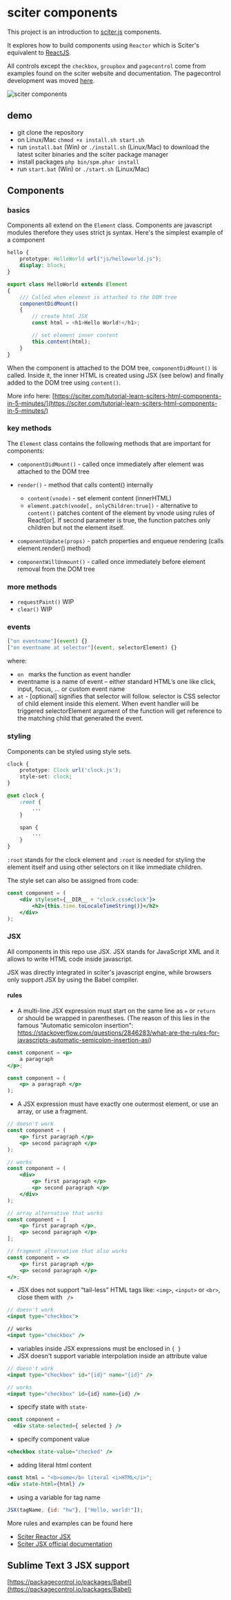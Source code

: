 # sciter components

This project is an introduction to [sciter.js](https://sciter.com/) components.

It explores how to build components using `Reactor` which is Sciter's equivalent to [ReactJS](https://reactjs.org/).

All controls except the `checkbox`, `groupbox` and `pagecontrol` come from examples found on the sciter website and documentation. The pagecontrol development was moved [here](https://github.com/8ctopus/sciter-pagecontrol).

![sciter components](screenshot.png)

## demo

- git clone the repository
- on Linux/Mac `chmod +x install.sh start.sh`
- run `install.bat` (Win) or `./install.sh` (Linux/Mac) to download the latest sciter binaries and the sciter package manager
- install packages `php bin/spm.phar install`
- run `start.bat` (Win) or `./start.sh` (Linux/Mac)

## Components

### basics

Components all extend on the `Element` class. Components are javascript modules therefore they uses strict js syntax.
Here's the simplest example of a component

```css
hello {
    prototype: HelloWorld url("js/helloworld.js");
    display: block;
}
```

```js
export class HelloWorld extends Element
{
    /// Called when element is attached to the DOM tree
    componentDidMount()
    {
        // create html JSX
        const html = <h1>Hello World!</h1>;

        // set element inner content
        this.content(html);
    }
}
```

When the component is attached to the DOM tree, `componentDidMount()` is called. Inside it, the inner HTML is created using JSX (see below) and finally added to the DOM tree using `content()`.

More info here: [https://sciter.com/tutorial-learn-sciters-html-components-in-5-minutes/](https://sciter.com/tutorial-learn-sciters-html-components-in-5-minutes/)

### key methods

The `Element` class contains the following methods that are important for components:

- `componentDidMount()` - called once immediately after element was attached to the DOM tree

- `render()` - method that calls content() internally
  - `content(vnode)` - set element content (innerHTML)
  - `element.patch(vnode[, onlyChildren:true])` - alternative to `content()` patches content of the element by vnode using rules of React[or]. If second parameter is true, the function patches only children but not the element itself.

- `componentUpdate(props)` - patch properties and enqueue rendering (calls element.render() method)

- `componentWillUnmount()` - called once immediately before element removal from the DOM tree

### more methods

- `requestPaint()` WIP
- `clear()` WIP

### events

```jsx
["on eventname"](event) {}
["on eventname at selector"](event, selectorElement) {}
```

where:

- `on ` marks the function as event handler
- eventname is a name of event – either standard HTML’s one like click, input, focus, … or custom event name
- ` at ` - [optional] signifies that selector will follow. selector is CSS selector of child element inside this element. When event handler will be triggered selectorElement argument of the function will get reference to the matching child that generated the event.

### styling

Components can be styled using style sets.

```css
clock {
    prototype: Clock url('clock.js');
    style-set: clock;
}

@set clock {
    :root {
        ...
    }

    span {
        ...
    }
}
```

`:root` stands for the clock element and `:root` is needed for styling the element itself and using other selectors on it like immediate children.

The style set can also be assigned from code:

```jsx
const component = (
    <div styleset={__DIR__ + "clock.css#clock"}>
        <h2>{this.time.toLocaleTimeString()}</h2>
    </div>
);
```

### JSX

All components in this repo use JSX. JSX stands for JavaScript XML and it allows to write HTML code inside javascript.

JSX was directly integrated in sciter's javascript engine, while browsers only support JSX by using the Babel compiler.

#### rules

- A multi-line JSX expression must start on the same line as `=` or `return ` or should be wrapped in parentheses. (The reason of this lies in the famous "Automatic semicolon insertion": https://stackoverflow.com/questions/2846283/what-are-the-rules-for-javascripts-automatic-semicolon-insertion-asi)

```jsx
const component = <p>
    a paragraph
</p>;
```

```jsx
const component = (
    <p> a paragraph </p>
);
```

- A JSX expression must have exactly one outermost element, or use an array, or use a fragment.

```jsx
// doesn't work
const component = (
    <p> first paragraph </p>
    <p> second paragraph </p>
);

// works
const component = (
    <div>
        <p> first paragraph </p>
        <p> second paragraph </p>
    </div>
);

// array alternative that works
const component = [
    <p> first paragraph </p>,
    <p> second paragraph </p>
];

// fragment alternative that also works
const component = <>
    <p> first paragraph </p>
    <p> second paragraph </p>
</>;
```

- JSX does not support “tail-less” HTML tags like: `<img>`, `<input>` or `<br>`, close them with ` />`

```jsx
// doesn't work
<input type="checkbox">

// works
<input type="checkbox" />
```

- variables inside JSX expressions must be enclosed in `{ }`
- JSX doesn't support variable interpolation inside an attribute value

```jsx
// doesn't work
<input type="checkbox" id="{id}" name="{id}" />

// works
<input type="checkbox" id={id} name={id} />
```

- specify state with `state-`

```jsx
const component = 
  <div state-selected={ selected } />
```

- specify component value

```jsx
<checkbox state-value="checked" />
```

- adding literal html content

```jsx
const html = "<b>some</b> literal <i>HTML</i>";
<div state-html={html} />
```

- using a variable for tag name

```jsx
JSX(tagName, {id: "hw"}, ["Hello, world!"]);
```

More rules and examples can be found here

- [Sciter Reactor JSX](https://sciter.com/tutorials/reactor-jsx/)
- [Sciter JSX official documentation](https://github.com/c-smile/quickjspp/blob/master/doc/jsx.md)

## Sublime Text 3 JSX support

[https://packagecontrol.io/packages/Babel](https://packagecontrol.io/packages/Babel)
